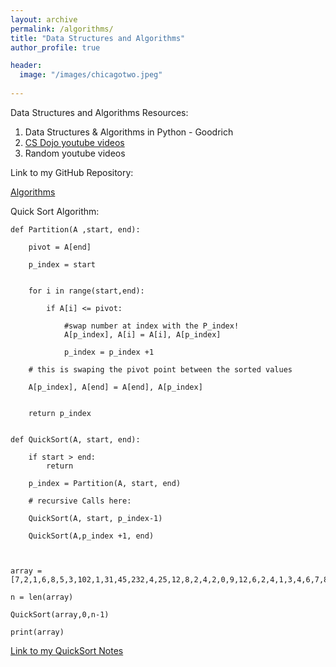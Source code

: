 ```yaml
---
layout: archive
permalink: /algorithms/
title: "Data Structures and Algorithms"
author_profile: true

header:
  image: "/images/chicagotwo.jpeg"
  
---
```


Data Structures and Algorithms Resources:

1. Data Structures & Algorithms in Python - Goodrich
2. [CS Dojo youtube videos](https://www.youtube.com/playlist?list=PLBZBJbE_rGRV8D7XZ08LK6z-4zPoWzu5H)
3. Random youtube videos

Link to my GitHub Repository:

[Algorithms](https://github.com/devinpowers/algorithms)

Quick Sort Algorithm:


    def Partition(A ,start, end):
    
        pivot = A[end]
 
        p_index = start
    
    
        for i in range(start,end):
        
            if A[i] <= pivot:
            
                #swap number at index with the P_index!
                A[p_index], A[i] = A[i], A[p_index]
            
                p_index = p_index +1
            
        # this is swaping the pivot point between the sorted values
    
        A[p_index], A[end] = A[end], A[p_index]

    
        return p_index
    
         
    def QuickSort(A, start, end):
    
        if start > end:
            return
    
        p_index = Partition(A, start, end)
    
        # recursive Calls here:
        
        QuickSort(A, start, p_index-1)
    
        QuickSort(A,p_index +1, end)
    
    

    array = [7,2,1,6,8,5,3,102,1,31,45,232,4,25,12,8,2,4,2,0,9,12,6,2,4,1,3,4,6,7,8,4,42,32,100,12,23,4,32,5,6,546,43,2,69,70,69]

    n = len(array)

    QuickSort(array,0,n-1)

    print(array)
    
[Link to my QuickSort Notes](https://github.com/devinpowers/algorithms/blob/master/Sorting%20Algorithms/Quick%20Sort%20Notes.pdf)
